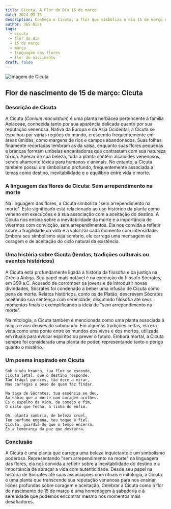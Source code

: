 ```yaml
---
title: Cicuta, A Flor do Dia 15 de março
date: 2024-03-15
description: Conheça o Cicuta, a flor que simboliza o dia 15 de março e seu significado 'Sem arrependimento na morte'. Explore a beleza e o simbolismo desta flor encantadora.
author: 365 Dias
tags:
  - cicuta
  - flor do dia
  - 15 de março
  - março
  - linguagem das flores
  - flor do nascimento
draft: false
---
```


![Imagem de Cicuta](https://cdn.pixabay.com/photo/2022/08/21/14/15/hemlock-7401397_640.jpg#center)


## Flor de nascimento de 15 de março: Cicuta

### Descrição de Cicuta

A Cicuta (_Conium maculatum_) é uma planta herbácea pertencente à família Apiaceae, conhecida tanto por sua aparência delicada quanto por sua reputação venenosa. Nativa da Europa e da Ásia Ocidental, a Cicuta se espalhou por várias regiões do mundo, crescendo frequentemente em áreas úmidas, como margens de rios e campos abandonados. Suas folhas finamente recortadas lembram as da salsa, enquanto suas flores pequenas e brancas formam umbelas encantadoras que contrastam com sua natureza tóxica. Apesar de sua beleza, toda a planta contém alcaloides venenosos, sendo altamente tóxica para humanos e animais. No entanto, a Cicuta também possui um simbolismo profundo, frequentemente associada a temas como destino, inevitabilidade e o equilíbrio entre vida e morte.

### A linguagem das flores de Cicuta: Sem arrependimento na morte

Na linguagem das flores, a Cicuta simboliza "sem arrependimento na morte". Este significado está relacionado ao uso histórico da planta como veneno em execuções e à sua associação com a aceitação do destino. A Cicuta nos ensina sobre a inevitabilidade da morte e a importância de vivermos com convicção, sem arrependimentos. Ela nos convida a refletir sobre a fragilidade da vida e a valorizar cada momento com intensidade. Embora seu simbolismo seja sombrio, ele carrega uma mensagem de coragem e de aceitação do ciclo natural da existência.

### Uma história sobre Cicuta (lendas, tradições culturais ou eventos históricos)

A Cicuta está profundamente ligada à história da filosofia e da justiça na Grécia Antiga. Seu papel mais notável é na execução do filósofo Sócrates, em 399 a.C. Acusado de corromper os jovens e de introduzir novas divindades, Sócrates foi condenado a beber uma infusão de Cicuta como pena de morte. Relatos históricos, como os de Platão, descrevem Sócrates aceitando sua sentença com serenidade, discutindo filosofia até seus momentos finais e exemplificando a ideia de "sem arrependimento na morte".

Na mitologia, a Cicuta também é mencionada como uma planta associada à magia e aos deuses do submundo. Em algumas tradições celtas, ela era vista como uma ponte entre os mundos dos vivos e dos mortos, utilizada em rituais para evocar espíritos ou prever o futuro. Embora mortal, a Cicuta sempre foi considerada uma planta de poder, representando tanto o perigo quanto o mistério.

### Um poema inspirado em Cicuta

```
Sob o véu branco, tua flor se esconde,  
Cicuta letal, que o destino responde.  
Tão frágil pareces, tão doce a mirar,  
Mas carregas o peso de quem faz findar.  

Na taça de Sócrates, tua essência se deu,  
Ao sábio que a morte com coragem acolheu.  
És o espelho da vida, de começo e fim,  
O ciclo que fecha, a linha do enfim.  

Oh, planta sombria, de beleza cruel,  
Teu perfume engana, teu toque é fiel.  
Cicuta, guardiã do que o tempo encerra,  
És a lembrança da paz que desterra.
```

### Conclusão

A Cicuta é uma planta que carrega uma beleza inquietante e um simbolismo poderoso. Representando "sem arrependimento na morte" na linguagem das flores, ela nos convida a refletir sobre a inevitabilidade do destino e a importância de abraçar a vida com autenticidade. Desde seu papel na história de Sócrates até suas associações com rituais e mitologia, a Cicuta é uma planta que transcende sua reputação venenosa para nos ensinar lições profundas sobre coragem e aceitação. Celebrar a Cicuta como a flor de nascimento de 15 de março é uma homenagem à sabedoria e à serenidade que podemos encontrar mesmo nos momentos mais desafiadores.